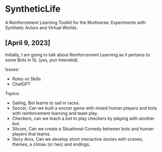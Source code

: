 # SyntheticLife
A Reinforcement Learning Toolkit for the Multiverse: Experiments with Synthetic Actors and Virtual Worlds.

## [April 9, 2023]
Initially, I am going to talk about Reinforcement Learning as it pertains to some Bots in SL (yes, pun intended).

Issues:
* Roles vs Skills
* ChatGPT

Topics:
* Sailing, Bot learns to sail in races.
* Soccer, Can we built a soccer game with mixed human players and bots with reinforcement learning and team play.
* Checkers, can we teach a bot to play checkers by playing with another bot.
* Sitcom,  Can we create a Situational Comedy between bots and human players that learns.
* Story Arcs, Can we develop short interactive stories with scenes, themes, a climax (or two) and endings.
